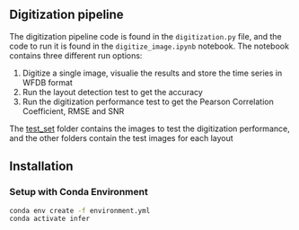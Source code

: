 ## Digitization pipeline

The digitization pipeline code is found in the `digitization.py` file, and the code to run it is found in the `digitize_image.ipynb` notebook. The notebook contains three different run options:

1. Digitize a single image, visualie the results and store the time series in WFDB format
2. Run the layout detection test to get the accuracy 
3. Run the digitization performance test to get the Pearson Correlation Coefficient, RMSE and SNR

The [test_set](/.test_set/) folder contains the images to test the digitization performance, and the other folders contain the test images for each layout

## Installation

### Setup with Conda Environment

```bash
conda env create -f environment.yml
conda activate infer
